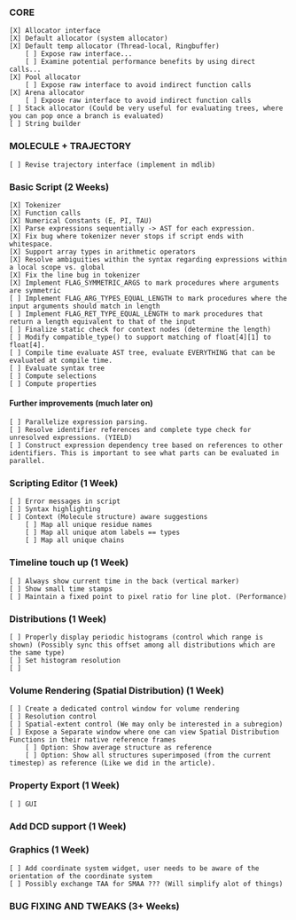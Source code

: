 ### CORE ###
    [X] Allocator interface
    [X] Default allocator (system allocator)
    [X] Default temp allocator (Thread-local, Ringbuffer)
        [ ] Expose raw interface...
        [ ] Examine potential performance benefits by using direct calls...
    [X] Pool allocator
        [ ] Expose raw interface to avoid indirect function calls
    [X] Arena allocator
        [ ] Expose raw interface to avoid indirect function calls
    [ ] Stack allocator (Could be very useful for evaluating trees, where you can pop once a branch is evaluated)
    [ ] String builder

### MOLECULE + TRAJECTORY ###
    [ ] Revise trajectory interface (implement in mdlib)

### Basic Script (2 Weeks) ### 
    [X] Tokenizer
    [X] Function calls
    [X] Numerical Constants (E, PI, TAU)
    [X] Parse expressions sequentially -> AST for each expression.
    [X] Fix bug where tokenizer never stops if script ends with whitespace.
    [X] Support array types in arithmetic operators
    [X] Resolve ambiguities within the syntax regarding expressions within a local scope vs. global
    [X] Fix the line bug in tokenizer
    [X] Implement FLAG_SYMMETRIC_ARGS to mark procedures where arguments are symmetric
    [ ] Implement FLAG_ARG_TYPES_EQUAL_LENGTH to mark procedures where the input arguments should match in length
    [ ] Implement FLAG_RET_TYPE_EQUAL_LENGTH to mark procedures that return a length equivalent to that of the input
    [ ] Finalize static check for context nodes (determine the length)
    [ ] Modify compatible_type() to support matching of float[4][1] to float[4].
    [ ] Compile time evaluate AST tree, evaluate EVERYTHING that can be evaluated at compile time.
    [ ] Evaluate syntax tree
    [ ] Compute selections
    [ ] Compute properties

#### Further improvements (much later on) ####
    [ ] Parallelize expression parsing.
    [ ] Resolve identifier references and complete type check for unresolved expressions. (YIELD)
    [ ] Construct expression dependency tree based on references to other identifiers. This is important to see what parts can be evaluated in parallel.

### Scripting Editor (1 Week) ###
    [ ] Error messages in script
    [ ] Syntax highlighting
    [ ] Context (Molecule structure) aware suggestions
        [ ] Map all unique residue names
        [ ] Map all unique atom labels == types
        [ ] Map all unique chains

### Timeline touch up (1 Week) ###
    [ ] Always show current time in the back (vertical marker)
    [ ] Show small time stamps
    [ ] Maintain a fixed point to pixel ratio for line plot. (Performance)

### Distributions (1 Week) ###
    [ ] Properly display periodic histograms (control which range is shown) (Possibly sync this offset among all distributions which are the same type)
    [ ] Set histogram resolution
    [ ] 

### Volume Rendering (Spatial Distribution) (1 Week) ###
    [ ] Create a dedicated control window for volume rendering
    [ ] Resolution control
    [ ] Spatial-extent control (We may only be interested in a subregion)
    [ ] Expose a Separate window where one can view Spatial Distribution Functions in their native reference frames
        [ ] Option: Show average structure as reference
        [ ] Option: Show all structures superimposed (from the current timestep) as reference (Like we did in the article).

### Property Export (1 Week) ###
    [ ] GUI

### Add DCD support (1 Week) ###

### Graphics (1 Week) ###
    [ ] Add coordinate system widget, user needs to be aware of the orientation of the coordinate system
    [ ] Possibly exchange TAA for SMAA ??? (Will simplify alot of things)

### BUG FIXING AND TWEAKS (3+ Weeks) ###